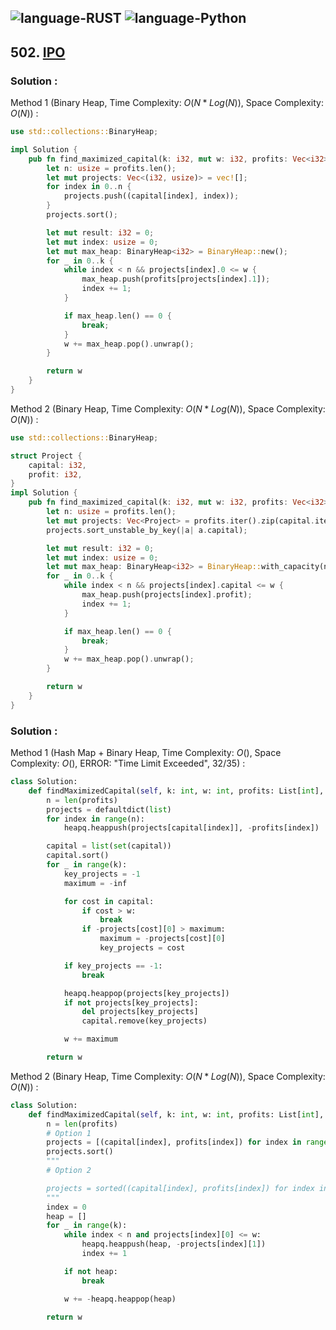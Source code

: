 ![language-RUST](https://img.shields.io/badge/RUST-8d4004?style=for-the-badge&logo=RUST)
![language-Python](https://img.shields.io/badge/Python-ffd43b?style=for-the-badge&logo=PYTHON)
---

## 502. [IPO](https://leetcode.com/problems/ipo)

### Solution :

Method 1 (Binary Heap, Time Complexity: $O(N*Log(N))$, Space Complexity: $O(N)$) :
```rust
use std::collections::BinaryHeap;

impl Solution {
    pub fn find_maximized_capital(k: i32, mut w: i32, profits: Vec<i32>, capital: Vec<i32>) -> i32 {
        let n: usize = profits.len();
        let mut projects: Vec<(i32, usize)> = vec![];
        for index in 0..n {
            projects.push((capital[index], index));
        }
        projects.sort();

        let mut result: i32 = 0;
        let mut index: usize = 0;
        let mut max_heap: BinaryHeap<i32> = BinaryHeap::new();
        for _ in 0..k {
            while index < n && projects[index].0 <= w {
                max_heap.push(profits[projects[index].1]);
                index += 1;
            }

            if max_heap.len() == 0 {
                break;
            }
            w += max_heap.pop().unwrap();
        }

        return w
    }
}
```

Method 2 (Binary Heap, Time Complexity: $O(N*Log(N))$, Space Complexity: $O(N)$) :
```rust
use std::collections::BinaryHeap;

struct Project {
    capital: i32,
    profit: i32,
}
impl Solution {
    pub fn find_maximized_capital(k: i32, mut w: i32, profits: Vec<i32>, capital: Vec<i32>) -> i32 {
        let n: usize = profits.len();
        let mut projects: Vec<Project> = profits.iter().zip(capital.iter()).map(|(&p, &c)| Project{capital: c, profit: p}).collect();
        projects.sort_unstable_by_key(|a| a.capital);

        let mut result: i32 = 0;
        let mut index: usize = 0;
        let mut max_heap: BinaryHeap<i32> = BinaryHeap::with_capacity(n);
        for _ in 0..k {
            while index < n && projects[index].capital <= w {
                max_heap.push(projects[index].profit);
                index += 1;
            }

            if max_heap.len() == 0 {
                break;
            }
            w += max_heap.pop().unwrap();
        }

        return w
    }
}
```

### Solution :

Method 1 (Hash Map + Binary Heap, Time Complexity: $O()$, Space Complexity: $O()$, ERROR: "Time Limit Exceeded", 32/35) :
```python
class Solution:
    def findMaximizedCapital(self, k: int, w: int, profits: List[int], capital: List[int]) -> int:
        n = len(profits)
        projects = defaultdict(list)
        for index in range(n):
            heapq.heappush(projects[capital[index]], -profits[index])

        capital = list(set(capital))
        capital.sort()
        for _ in range(k):
            key_projects = -1
            maximum = -inf

            for cost in capital:
                if cost > w:
                    break
                if -projects[cost][0] > maximum:
                    maximum = -projects[cost][0]
                    key_projects = cost

            if key_projects == -1:
                break

            heapq.heappop(projects[key_projects])
            if not projects[key_projects]:
                del projects[key_projects]
                capital.remove(key_projects)

            w += maximum

        return w
```

Method 2 (Binary Heap, Time Complexity: $O(N*Log(N))$, Space Complexity: $O(N)$) :
```python
class Solution:
    def findMaximizedCapital(self, k: int, w: int, profits: List[int], capital: List[int]) -> int:
        n = len(profits)
        # Option 1
        projects = [(capital[index], profits[index]) for index in range(n)]
        projects.sort()
        """
        # Option 2

        projects = sorted((capital[index], profits[index]) for index in range(n))
        """
        index = 0
        heap = []
        for _ in range(k):
            while index < n and projects[index][0] <= w:
                heapq.heappush(heap, -projects[index][1])
                index += 1

            if not heap:
                break

            w += -heapq.heappop(heap)

        return w
```
